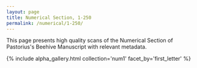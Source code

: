 ```yaml
---
layout: page
title: Numerical Section, 1-250
permalink: /numerical/1-250/
---
```


This page presents high quality scans of the Numerical Section of Pastorius's Beehive Manuscript with relevant metadata.

{% include alpha_gallery.html collection='num1' facet_by='first_letter' %}
